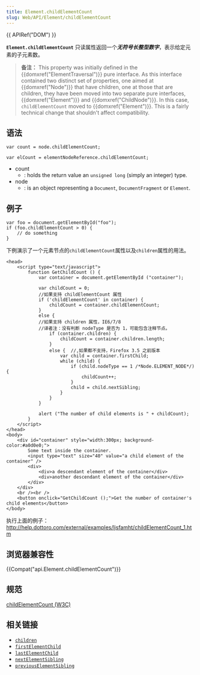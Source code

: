 ```yaml
---
title: Element.childElementCount
slug: Web/API/Element/childElementCount
---
```


{{ APIRef("DOM") }}

**`Element.childElementCount`** 只读属性返回一个***无符号长整型数字***，表示给定元素的子元素数。

> **备注：** This property was initially defined in the {{domxref("ElementTraversal")}} pure interface. As this interface contained two distinct set of properties, one aimed at {{domxref("Node")}} that have children, one at those that are children, they have been moved into two separate pure interfaces, {{domxref("Element")}} and {{domxref("ChildNode")}}. In this case, `childElementCount` moved to {{domxref("Element")}}. This is a fairly technical change that shouldn't affect compatibility.

## 语法

```
var count = node.childElementCount;
```

```
var elCount = elementNodeReference.childElementCount;
```

- count
  - : holds the return value an `unsigned long` (simply an integer) type.
- node
  - : is an object representing a `Document`, `DocumentFragment` or `Element`.

## 例子

```
var foo = document.getElementById("foo");
if (foo.childElementCount > 0) {
    // do something
}
```

下例演示了一个元素节点的`childElementCount`属性以及`children`属性的用法。

```
<head>
    <script type="text/javascript">
        function GetChildCount () {
            var container = document.getElementById ("container");

            var childCount = 0;
            //如果支持 childElementCount 属性
            if ('childElementCount' in container) {
                childCount = container.childElementCount;
            }
            else {
            //如果支持 children 属性，IE6/7/8
            //译者注：没有判断 nodeType 是否为 1，可能包含注释节点。
                if (container.children) {
                    childCount = container.children.length;
                }
                else {  //,如果都不支持，Firefox 3.5 之前版本
                    var child = container.firstChild;
                    while (child) {
                        if (child.nodeType == 1 /*Node.ELEMENT_NODE*/) {
                            childCount++;
                        }
                        child = child.nextSibling;
                    }
                }
            }

            alert ("The number of child elements is " + childCount);
        }
    </script>
</head>
<body>
    <div id="container" style="width:300px; background-color:#a0d0e0;">
        Some text inside the container.
        <input type="text" size="40" value="a child element of the container" />
        <div>
            <div>a descendant element of the container</div>
            <div>another descendant element of the container</div>
        </div>
    </div>
    <br /><br />
    <button onclick="GetChildCount ();">Get the number of container's child elements</button>
</body>
```

执行上面的例子：<http://help.dottoro.com/external/examples/ljsfamht/childElementCount_1.htm>

## 浏览器兼容性

{{Compat("api.Element.childElementCount")}}

## 规范

[childElementCount (W3C)](http://www.w3.org/TR/2008/WD-ElementTraversal-20080303/#attribute-childElementCount)

## 相关链接

- [`children`](/zh-CN/DOM/Element.children)
- [`firstElementChild`](/zh-CN/DOM/Element.firstElementChild)
- [`lastElementChild`](/zh-CN/DOM/Element.lastElementChild)
- [`nextElementSibling`](/zh-CN/DOM/Element.nextElementSibling)
- [`previousElementSibling`](/zh-CN/DOM/element.previousElementSibling)
